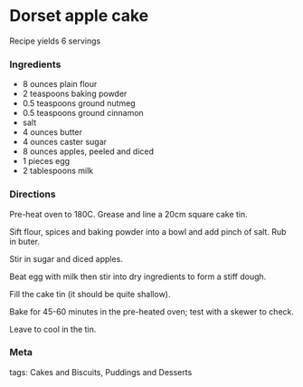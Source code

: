 # Dorset apple cake

Recipe yields 6 servings 

### Ingredients
 * 8 ounces plain flour
 * 2 teaspoons baking powder
 * 0.5 teaspoons ground nutmeg
 * 0.5 teaspoons ground cinnamon
 * salt
 * 4 ounces butter
 * 4 ounces caster sugar
 * 8 ounces apples, peeled and diced
 * 1 pieces egg
 * 2 tablespoons milk

### Directions

Pre-heat oven to 180C.  Grease and line a 20cm square cake tin.

Sift flour, spices and baking powder into a bowl and add pinch of salt.  Rub in buter.

Stir in sugar and diced apples.

Beat egg with milk then stir into dry ingredients to form a stiff dough.

Fill the cake tin (it should be quite shallow).

Bake for 45-60 minutes in the pre-heated oven; test with a skewer to check.

Leave to cool in the tin.



### Meta

tags: Cakes and Biscuits, Puddings and Desserts

